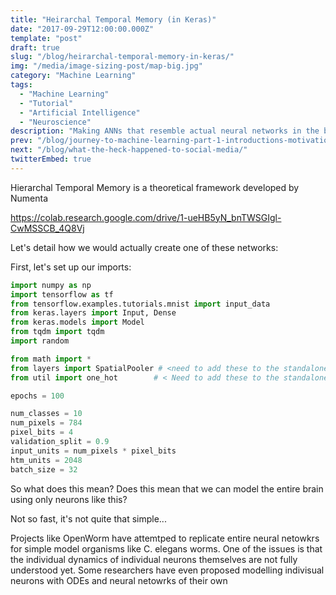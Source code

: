 ```yaml
---
title: "Heirarchal Temporal Memory (in Keras)"
date: "2017-09-29T12:00:00.000Z"
template: "post"
draft: true
slug: "/blog/heirarchal-temporal-memory-in-keras/"
img: "/media/image-sizing-post/map-big.jpg"
category: "Machine Learning"
tags:
  - "Machine Learning"
  - "Tutorial"
  - "Artificial Intelligence"
  - "Neuroscience"
description: "Making ANNs that resemble actual neural networks in the brain"
prev: "/blog/journey-to-machine-learning-part-1-introductions-motivations-and-roadmap/"
next: "/blog/what-the-heck-happened-to-social-media/"
twitterEmbed: true
---
```

Hierarchal Temporal Memory is a theoretical framework developed by Numenta

https://colab.research.google.com/drive/1-ueHB5yN_bnTWSGIgl-CwMSSCB_4Q8Vj

Let's detail how we would actually create one of these networks:

First, let's set up our imports:
```python
import numpy as np
import tensorflow as tf
from tensorflow.examples.tutorials.mnist import input_data
from keras.layers import Input, Dense
from keras.models import Model
from tqdm import tqdm
import random

from math import *
from layers import SpatialPooler # <need to add these to the standalone colab
from util import one_hot        # < Need to add these to the standalone colab

epochs = 100

num_classes = 10
num_pixels = 784
pixel_bits = 4
validation_split = 0.9
input_units = num_pixels * pixel_bits
htm_units = 2048
batch_size = 32
```

So what does this mean? Does this mean that we can model the entire brain using only neurons like this?

Not so fast, it's not quite that simple...

Projects like OpenWorm have attemtped to replicate entire neural netowkrs for simple model organisms like C. elegans worms. One of the issues is that the individual dynamics of individual neurons themselves are not fully understood yet. Some researchers have even proposed modelling indivisual neurons with ODEs and neural netowrks of their own
